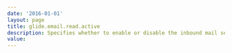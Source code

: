 ```yaml
---
date: '2016-01-01'
layout: page
title: glide.email.read.active
description: Specifies whether to enable or disable the inbound mail server. 
value:  
---
```

